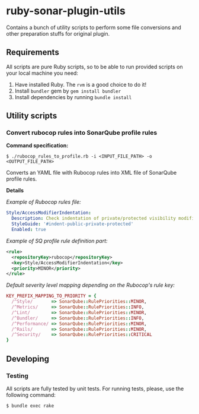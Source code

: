 # ruby-sonar-plugin-utils

Contains a bunch of utility scripts to perform some file conversions and other preparation stuffs
for original plugin.

## Requirements

All scripts are pure Ruby scripts, so to be able to run provided scripts on your local machine you need:

1. Have installed Ruby. The `rvm` is a good choice to do it!
2. Install `bundler` gem by `gem install bundler`
3. Install dependencies by running `bundle install`

## Utility scripts

### Convert rubocop rules into SonarQube profile rules

__Command specification:__

```shell
$ ./rubocop_rules_to_profile.rb -i <INPUT_FILE_PATH> -o <OUTPUT_FILE_PATH>
```

Converts an YAML file with Rubocop rules into XML file of SonarQube profile rules.

__Details__

_Example of Rubocop rules file:_

```yaml
Style/AccessModifierIndentation:
  Description: Check indentation of private/protected visibility modifiers.
  StyleGuide: '#indent-public-private-protected'
  Enabled: true
```

_Example of SQ profile rule definition part:_

```xml
<rule>
  <repositoryKey>rubocop</repositoryKey>
  <key>Style/AccessModifierIndentation</key>
  <priority>MINOR</priority>   
</rule>
```

_Default severity level mapping depending on the Rubocop's rule key:_

```ruby
KEY_PREFIX_MAPPING_TO_PRIORITY = {
  /^Style/       => SonarQube::RulePriorities::MINOR,
  /^Metrics/     => SonarQube::RulePriorities::INFO,
  /^Lint/        => SonarQube::RulePriorities::MINOR,
  /^Bundler/     => SonarQube::RulePriorities::INFO,
  /^Performance/ => SonarQube::RulePriorities::MINOR,
  /^Rails/       => SonarQube::RulePriorities::MINOR,
  /^Security/    => SonarQube::RulePriorities::CRITICAL
}
```

## Developing

### Testing

All scripts are fully tested by unit tests. For running tests, please, use the following command:

```shell
$ bundle exec rake
```
